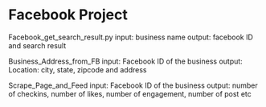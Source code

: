 # Facebook Project

Facebook_get_search_result.py
input: business name
output: facebook ID and search result

Business_Address_from_FB
input: Facebook ID of the business
output: Location: city, state, zipcode and address

Scrape_Page_and_Feed
input: Facebook ID of the business
output: number of checkins, number of likes, number of engagement, number of post etc
